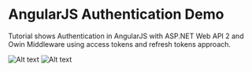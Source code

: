 AngularJS Authentication Demo
=======================

Tutorial shows Authentication in AngularJS with ASP.NET Web API 2 and Owin Middleware using access tokens and refresh tokens approach. 

![Alt text](http://bitoftech.net/wp-content/uploads/2014/05/AngularJSAuthentication.png "AngularJS Authentication")
![Alt text](http://bitoftech.net/wp-content/uploads/2014/07/RefreshTokenAngularJS.jpg "AngularJS Refresh Tokens")
